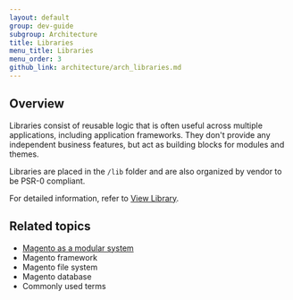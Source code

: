 ```yaml
---
layout: default
group: dev-guide
subgroup: Architecture
title: Libraries
menu_title: Libraries
menu_order: 3
github_link: architecture/arch_libraries.md
---
```


<h2 id="m2arch-libraries-overview">Overview</h2>
Libraries consist of reusable logic that is often useful across multiple applications, including application frameworks. They don't provide any independent business features, but act as building blocks for modules and themes.

Libraries are placed in the <code>/lib</code> folder and are also organized by vendor to be PSR-0 compliant.


For detailed information, refer to  <a href="{{ site.gdeurl }}architecture/view/view-lib.html">View Library</a>.

<h2 id="m2arch-related">Related topics</h2>

* <a href="{{ site.gdeurl }}architecture/arch_asmodsys.html">Magento as a modular system</a>
* Magento framework
* Magento file system
* Magento database
* Commonly used terms
